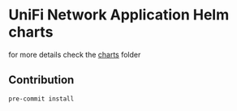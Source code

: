 # UniFi Network Application Helm charts

for more details check the [charts](./charts) folder

## Contribution

```bash
pre-commit install
```
